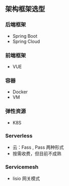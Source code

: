 ## 架构框架选型

### 后端框架

 * Spring Boot 
 * Spring Cloud
 
### 前端框架
 * VUE
  
### 容器
* Docker
* VM
   
### 弹性资源
* K8S

### Serverless
* 云：Fass , Pass 两种形式
* 按需收费，但目前不成熟

### Servicemesh
* lisio 网关模式


